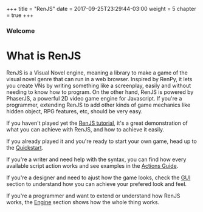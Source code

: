 +++
title = "RenJS"
date =  2017-09-25T23:29:44-03:00
weight = 5
chapter = true
+++

### Welcome

# What is RenJS

RenJS is a Visual Novel engine, meaning a library to make a game of the visual novel genre that can run in a web browser. Inspired by RenPy, it lets you create VNs by writing something like a screenplay, easily and without needing to know how to program. On the other hand, RenJS is powered by PhaserJS, a powerful 2D video game engine for Javascript. If you're a programmer, extending RenJS to add other kinds of game mechanics like hidden object, RPG features, etc, should be very easy.

If you haven't played yet the [RenJS tutorial](https://lunafromthemoon.itch.io/renjs), it's a great demonstration of what you can achieve with RenJS, and how to achieve it easily. 

If you already played it and you're ready to start your own game, head up to the [Quickstart](quickstart).

If you're a writer and need help with the syntax, you can find how every available script action works and see examples in the [Actions Guide](actions). 

If you're a designer and need to ajust how the game looks, check the [GUI](gui) section to understand how you can achieve your prefered look and feel. 

If you're a programmer and want to extend or understand how RenJS works, the [Engine](engine) section shows how the whole thing works.